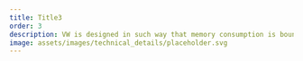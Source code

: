 ```yaml
---
title: Title3
order: 3
description: VW is designed in such way that memory consumption is bounded regardless of how big your data set is. If a single machine is not enough, distributed learning through all-reduce is available as well.
image: assets/images/technical_details/placeholder.svg
---
```

